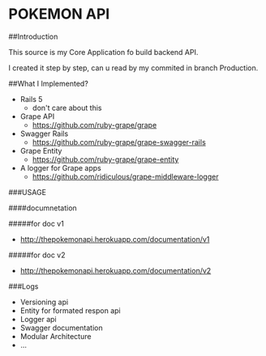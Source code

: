 # POKEMON API

##Introduction

This source is my Core Application fo build backend API.

I created it step by step, can u read by my commited in branch Production.

##What I Implemented?
- Rails 5
    - don't care about this
- Grape API
    - https://github.com/ruby-grape/grape
- Swagger Rails
    - https://github.com/ruby-grape/grape-swagger-rails
- Grape Entity
    - https://github.com/ruby-grape/grape-entity
- A logger for Grape apps
    - https://github.com/ridiculous/grape-middleware-logger

###USAGE

####documnetation

#####for doc v1

- http://thepokemonapi.herokuapp.com/documentation/v1

#####for doc v2

- http://thepokemonapi.herokuapp.com/documentation/v2

###Logs
- Versioning api
- Entity for formated respon api
- Logger api
- Swagger documentation
- Modular Architecture
- ...